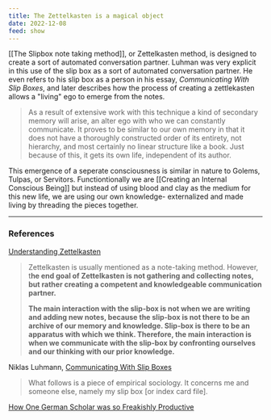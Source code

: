 ```yaml
---
title: The Zettelkasten is a magical object
date: 2022-12-08
feed: show
---
```


[[The Slipbox note taking method]], or Zettelkasten method, is designed to create a sort of automated conversation partner. Luhman was very explicit in this use of the slip box as a sort of automated conversation partner. He even refers to his slip box as a person in his essay, *Communicating With Slip Boxes*, and later describes how the process of creating a zettlekasten allows a "living" ego to emerge from the notes.

> <span class='hltxt'>As a result of extensive work with this technique a kind of secondary memory will arise, an alter ego with who we can constantly communicate.</span> It proves to be similar to our own memory in that it does not have a thoroughly constructed order of its entirety, not hierarchy, and most certainly no linear structure like a book.<span class='hltxt'> Just because of this, it gets its own life, independent of its author.</span>

This emergence of a seperate consciousness is similar in nature to Golems, Tulpas, or Servitors. Functiontionally we are [[Creating an Internal Conscious Being]] but instead of using blood and clay as the medium for this new life, we are using our own knowledge- externalized and made living by threading the pieces together. 

___
### References

[Understanding Zettelkasten](https://medium.com/@ethomasv/understanding-zettelkasten-d0ca5bb1f80e)
> Zettelkasten is usually mentioned as a note-taking method. However, t**he end goal of Zettelkasten is not gathering and collecting notes, but rather creating a competent and knowledgeable communication partner.**
> 
> **The main interaction with the slip-box is not when we are writing and adding new notes, because the slip-box is not there to be an archive of our memory and knowledge. Slip-box is there to be an apparatus with which we think. Therefore, the main interaction is when we communicate with the slip-box by confronting ourselves and our thinking with our prior knowledge.**

Niklas Luhmann, [Communicating With Slip Boxes](https://luhmann.surge.sh/communicating-with-slip-boxes)
>What follows is a piece of empirical sociology. It concerns me and someone else, namely my slip box [or index card file].

[How One German Scholar was so Freakishly Productive](https://writingcooperative.com/zettelkasten-how-one-german-scholar-was-so-freakishly-productive-997e4e0ca125)